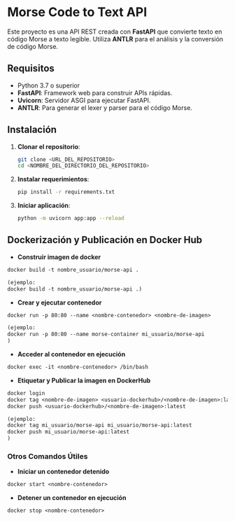 # Morse Code to Text API

Este proyecto es una API REST creada con **FastAPI** que convierte texto en código Morse a texto legible. Utiliza **ANTLR** para el análisis y la conversión de código Morse.

## Requisitos

- Python 3.7 o superior
- **FastAPI**: Framework web para construir APIs rápidas.
- **Uvicorn**: Servidor ASGI para ejecutar FastAPI.
- **ANTLR**: Para generar el lexer y parser para el código Morse.

## Instalación

1. **Clonar el repositorio**:
   ```bash
   git clone <URL_DEL_REPOSITORIO>
   cd <NOMBRE_DEL_DIRECTORIO_DEL_REPOSITORIO>
   ```

2. **Instalar requerimientos**:
   ```bash
   pip install -r requirements.txt
   ```

3. **Iniciar aplicación**:
   ```bash
   python -m uvicorn app:app --reload
   ```

## Dockerización y Publicación en Docker Hub
- **Construir imagen de docker**
```txt
docker build -t nombre_usuario/morse-api .

(ejemplo: 
docker build -t nombre_usuario/morse-api .)
```

- **Crear y ejecutar contenedor**
```txt
docker run -p 80:80 --name <nombre-contenedor> <nombre-de-imagen>

(ejemplo: 
docker run -p 80:80 --name morse-container mi_usuario/morse-api
)
```

- **Acceder al contenedor en ejecución**
```txt
docker exec -it <nombre-contenedor> /bin/bash
```

- **Etiquetar y Publicar la imagen en DockerHub**
```txt
docker login
docker tag <nombre-de-imagen> <usuario-dockerhub>/<nombre-de-imagen>:latest
docker push <usuario-dockerhub>/<nombre-de-imagen>:latest

(ejemplo:
docker tag mi_usuario/morse-api mi_usuario/morse-api:latest
docker push mi_usuario/morse-api:latest
)
```

### Otros Comandos Útiles

- **Iniciar un contenedor detenido**
```txt
docker start <nombre-contenedor>
```
- **Detener un contenedor en ejecución**
```txt
docker stop <nombre-contenedor>
```